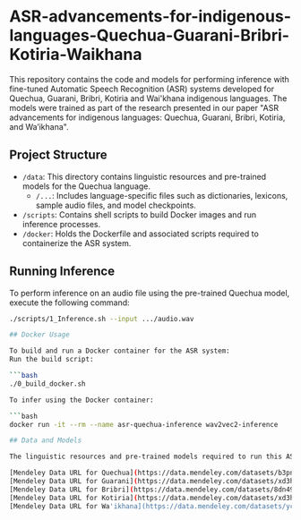 # ASR-advancements-for-indigenous-languages-Quechua-Guarani-Bribri-Kotiria-Waikhana

This repository contains the code and models for performing inference with fine-tuned Automatic Speech Recognition (ASR) systems developed for Quechua, Guarani, Bribri, Kotiria and Wai'khana indigenous languages. The models were trained as part of the research presented in our paper "ASR advancements for indigenous languages: Quechua, Guarani, Bribri, Kotiria, and Wa’ikhana".

## Project Structure

- `/data`: This directory contains linguistic resources and pre-trained models for the Quechua language.
  - `/...`: Includes language-specific files such as dictionaries, lexicons, sample audio files, and model checkpoints.
- `/scripts`: Contains shell scripts to build Docker images and run inference processes.
- `/docker`: Holds the Dockerfile and associated scripts required to containerize the ASR system.

## Running Inference

To perform inference on an audio file using the pre-trained Quechua model, execute the following command:

```bash
./scripts/1_Inference.sh --input .../audio.wav

## Docker Usage

To build and run a Docker container for the ASR system:
Run the build script:

```bash
./0_build_docker.sh

To infer using the Docker container:

```bash
docker run -it --rm --name asr-quechua-inference wav2vec2-inference

## Data and Models

The linguistic resources and pre-trained models required to run this ASR system for each language are available for download at the following Mendeley Data links:

[Mendeley Data URL for Quechua](https://data.mendeley.com/datasets/b3pnppjpf9/1)
[Mendeley Data URL for Guarani](https://data.mendeley.com/datasets/xd3h454tvd/1)
[Mendeley Data URL for Bribri](https://data.mendeley.com/datasets/8dn49kxpz5/1)
[Mendeley Data URL for Kotiria](https://data.mendeley.com/datasets/xd3h454tvd/1)
[Mendeley Data URL for Wa'ikhana](https://data.mendeley.com/datasets/yczy43n594/1)

